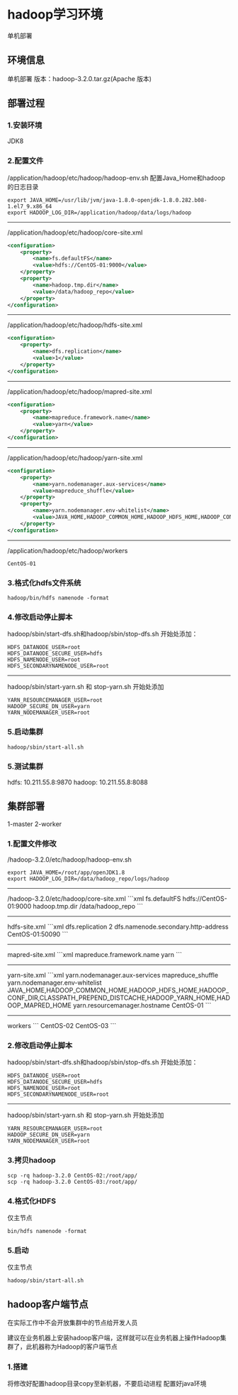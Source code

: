 # hadoop学习环境
单机部署

## 环境信息
单机部署
版本：hadoop-3.2.0.tar.gz(Apache 版本)

## 部署过程

### 1.安装环境
JDK8

### 2.配置文件
/application/hadoop/etc/hadoop/hadoop-env.sh
配置Java_Home和hadoop的日志目录
```
export JAVA_HOME=/usr/lib/jvm/java-1.8.0-openjdk-1.8.0.282.b08-1.el7_9.x86_64
export HADOOP_LOG_DIR=/application/hadoop/data/logs/hadoop
```

<hr>

/application/hadoop/etc/hadoop/core-site.xml
```xml
<configuration>
    <property>
        <name>fs.defaultFS</name>
        <value>hdfs://CentOS-01:9000</value>
    </property>
    <property>
        <name>hadoop.tmp.dir</name>
        <value>/data/hadoop_repo</value>
    </property>
</configuration>
```

<hr>

/application/hadoop/etc/hadoop/hdfs-site.xml
```xml
<configuration>
    <property>
        <name>dfs.replication</name>
        <value>1</value>
    </property>
</configuration>
```

<hr>

/application/hadoop/etc/hadoop/mapred-site.xml
```xml
<configuration>
    <property>
        <name>mapreduce.framework.name</name>
        <value>yarn</value>
    </property>
</configuration>
```

<hr>

/application/hadoop/etc/hadoop/yarn-site.xml
```xml
<configuration>
    <property>
        <name>yarn.nodemanager.aux-services</name>
        <value>mapreduce_shuffle</value>
    </property>
    <property>
        <name>yarn.nodemanager.env-whitelist</name>
        <value>JAVA_HOME,HADOOP_COMMON_HOME,HADOOP_HDFS_HOME,HADOOP_CONF_DIR,CLASSPATH_PREPEND_DISTCACHE,HADOOP_YARN_HOME,HADOOP_MAPRED_HOME</value>
    </property>
</configuration>
```

<hr>

/application/hadoop/etc/hadoop/workers
```
CentOS-01
```

### 3.格式化hdfs文件系统
```
hadoop/bin/hdfs namenode -format
```

### 4.修改启动停止脚本

hadoop/sbin/start-dfs.sh和hadoop/sbin/stop-dfs.sh 开始处添加：
```
HDFS_DATANODE_USER=root
HDFS_DATANODE_SECURE_USER=hdfs
HDFS_NAMENODE_USER=root
HDFS_SECONDARYNAMENODE_USER=root
```

<hr>

hadoop/sbin/start-yarn.sh 和 stop-yarn.sh 开始处添加
```
YARN_RESOURCEMANAGER_USER=root
HADOOP_SECURE_DN_USER=yarn
YARN_NODEMANAGER_USER=root
```

### 5.启动集群
```
hadoop/sbin/start-all.sh
```

### 5.测试集群
hdfs:    10.211.55.8:9870
hadoop:  10.211.55.8:8088

## 集群部署
1-master 2-worker
### 1.配置文件修改
/hadoop-3.2.0/etc/hadoop/hadoop-env.sh
```
export JAVA_HOME=/root/app/openJDK1.8
export HADOOP_LOG_DIR=/data/hadoop_repo/logs/hadoop
```
<hr>
/hadoop-3.2.0/etc/hadoop/core-site.xml
```xml
<configuration>
    <property>
        <name>fs.defaultFS</name>
        <value>hdfs://CentOS-01:9000</value>
    </property>
    <property>
        <name>hadoop.tmp.dir</name>
        <value>/data/hadoop_repo</value>
    </property>
</configuration>
```

<hr>
hdfs-site.xml
```xml
<configuration>
    <property>
        <name>dfs.replication</name>
        <value>2</value>
    </property>
    <property>
        <name>dfs.namenode.secondary.http-address</name>
        <value>CentOS-01:50090</value>
    </property>
</configuration>
```
<hr>
mapred-site.xml
```xml
<configuration>
    <property>
        <name>mapreduce.framework.name</name>
        <value>yarn</value>
    </property>
</configuration>
```

<hr>
yarn-site.xml
```xml
<configuration>
    <property>
        <name>yarn.nodemanager.aux-services</name>
        <value>mapreduce_shuffle</value>
    </property>
    <property>
        <name>yarn.nodemanager.env-whitelist</name>
        <value>JAVA_HOME,HADOOP_COMMON_HOME,HADOOP_HDFS_HOME,HADOOP_CONF_DIR,CLASSPATH_PREPEND_DISTCACHE,HADOOP_YARN_HOME,HADOOP_MAPRED_HOME</value>
    </property>
    <property>
        <name>yarn.resourcemanager.hostname</name>
        <value>CentOS-01</value>
    </property>
</configuration>
```
<hr>
workers
```
CentOS-02
CentOS-03
```

### 2.修改启动停止脚本
hadoop/sbin/start-dfs.sh和hadoop/sbin/stop-dfs.sh 开始处添加：
```
HDFS_DATANODE_USER=root
HDFS_DATANODE_SECURE_USER=hdfs
HDFS_NAMENODE_USER=root
HDFS_SECONDARYNAMENODE_USER=root
```

<hr>

hadoop/sbin/start-yarn.sh 和 stop-yarn.sh 开始处添加
```
YARN_RESOURCEMANAGER_USER=root
HADOOP_SECURE_DN_USER=yarn
YARN_NODEMANAGER_USER=root
```

### 3.拷贝hadoop
```
scp -rq hadoop-3.2.0 CentOS-02:/root/app/
scp -rq hadoop-3.2.0 CentOS-03:/root/app/
```

### 4.格式化HDFS
仅主节点
```
bin/hdfs namenode -format
```

### 5.启动
仅主节点
```
hadoop/sbin/start-all.sh
```

## hadoop客户端节点
在实际工作中不会开放集群中的节点给开发人员

建议在业务机器上安装hadoop客户端，这样就可以在业务机器上操作Hadoop集群了，此机器称为Hadoop的客户端节点

### 1.搭建
将修改好配置hadoop目录copy至新机器，不要启动进程
配置好java环境